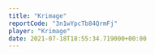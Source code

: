 ```yaml
---
title: "Krimage"
reportCode: "3n1wYpcTb84QrmFj"
player: "Krimage"
date: 2021-07-18T18:55:34.719000+00:00
---
```

